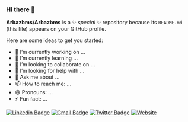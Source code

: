 ### Hi there 👋


**Arbazbms/Arbazbms** is a ✨ _special_ ✨ repository because its `README.md` (this file) appears on your GitHub profile.

Here are some ideas to get you started:

- 🔭 I’m currently working on ...
- 🌱 I’m currently learning ...
- 👯 I’m looking to collaborate on ...
- 🤔 I’m looking for help with ...
- 💬 Ask me about ...
- 📫 How to reach me: ...
- 😄 Pronouns: ...
- ⚡ Fun fact: ...

[![Linkedin Badge](https://img.shields.io/badge/-LinkedIn-blue?style=flat-square&logo=Linkedin&logoColor=white&link=https://www.linkedin.com/in/mdyaseenahmed)](https://www.linkedin.com/in/mdyaseenahmed)
[![Gmail Badge](https://img.shields.io/badge/-Gmail-c14438?style=flat-square&logo=Gmail&logoColor=white&link=mailto:mdyaseenahmed1@gmail.com)](mailto:mdyaseenahmed1@gmail.com)
[![Twitter Badge](https://img.shields.io/badge/-Twitter-00acee?style=flat-square&logo=Twitter&logoColor=white&link=MdYaseenAhmed1)](https://twitter.com/MdYaseenAhmed1)
[![Website](https://img.shields.io/badge/-Md_Yaseen_Ahmed-0a192f?style=flat-square&logo=google-chrome&logoColor=white&link=https://mdyaseenahmed.netlify.app)](https://mdyaseenahmed.netlify.app)
